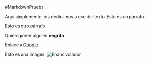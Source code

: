 #MarkdownPrueba

Aquí simplemente nos dedicamos a escribir texto. Esto es un párrafo.

Esto es otro párrafo

Quiero poner algo en **negrita**.

Enlace a [Google](https://www.google.com).

Esto es una imagen:
![Enano volador](https://1.bp.blogspot.com/-rgm8pHvQUps/V8R_6c75FUI/AAAAAAAACRo/O0TPA4bRsYcNtP5OacBWfNHdIgomtNkhQCLcB/s1600/lanzamiento%2Benanos.jpg)
